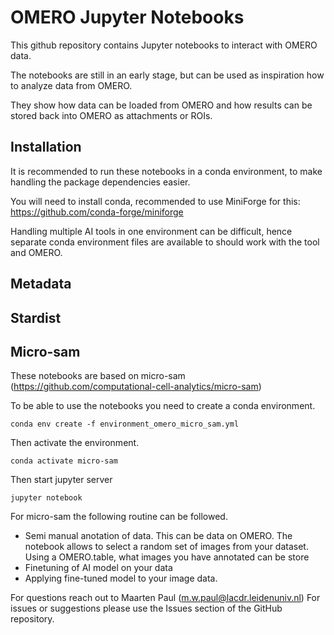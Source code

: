 # OMERO Jupyter Notebooks

This github repository contains Jupyter notebooks to interact with OMERO data.

The notebooks are still in an early stage, but can be used as inspiration how to analyze data from OMERO.

They show how data can be loaded from OMERO and how results can be stored back into OMERO as attachments or ROIs.

## Installation 
It is recommended to run these notebooks in a conda environment, to make handling the package dependencies easier.

You will need to install conda, recommended to use MiniForge for this:
https://github.com/conda-forge/miniforge

Handling multiple AI tools in one environment can be difficult, hence separate conda environment files are available to should work with the tool and OMERO.

## Metadata

## Stardist

## Micro-sam
These notebooks are based on micro-sam (https://github.com/computational-cell-analytics/micro-sam)

To be able to use the notebooks you need to create a conda environment.
```
conda env create -f environment_omero_micro_sam.yml
```
Then activate the environment.
```
conda activate micro-sam
```
Then start jupyter server
```
jupyter notebook
```

For micro-sam the following routine can be followed.

- Semi manual anotation of data. This can be data on OMERO. The notebook allows to select a random set of images from your dataset. Using a OMERO.table, what images you have annotated can be store
- Finetuning of AI model on your data
- Applying fine-tuned model to your image data.

For questions reach out to Maarten Paul (m.w.paul@lacdr.leidenuniv.nl)
For issues or suggestions please use the Issues section of the GitHub repository.

